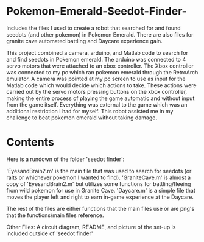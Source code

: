 # Pokemon-Emerald-Seedot-Finder-
Includes the files I used to create a robot that searched for and found seedots (and other pokemon) in Pokemon Emerald. There are also files for granite cave automated battling and Daycare experience gain. 

This project combined a camera, arduino, and Matlab code to search for and find seedots in Pokemon emerald. The arduino was connected to 4 servo motors that were attached to an xbox controller. The Xbox controller was connected to my pc which ran pokemon emerald through the RetroArch emulator. A camera was pointed at my pc screen to use as input for the Matlab code which would decide which actions to take. These actions were carried out by the servo motors pressing buttons on the xbox controller, making the entire process of playing the game automatic and without input from the game itself. Everything was external to the game which was an additional restriction I had for myself. This robot assisted me in my challenge to beat pokemon emerald without taking damage.

# Contents
Here is a rundown of the folder 'seedot finder':

'EyesandBrain2.m' is the main file that was used to search for seedots (or ralts or whichever pokemon I wanted to find). 'GraniteCave.m' is almost a copy of 'EyesandBrain2.m' but utilizes some functions for battling/fleeing from wild pokemon for use in Granite Cave. 'Daycare.m' is a simple file that moves the player left and right to earn in-game experience at the Daycare. 

The rest of the files are either functions that the main files use or are png's that the functions/main files reference.

Other Files:
A circuit diagram, README, and picture of the set-up is included outside of 'seedot finder'


